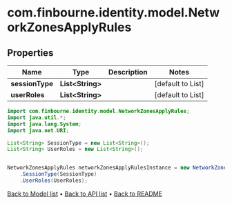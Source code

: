 # com.finbourne.identity.model.NetworkZonesApplyRules

## Properties

Name | Type | Description | Notes
------------ | ------------- | ------------- | -------------
**sessionType** | **List&lt;String&gt;** |  | [default to List<String>]
**userRoles** | **List&lt;String&gt;** |  | [default to List<String>]

```java
import com.finbourne.identity.model.NetworkZonesApplyRules;
import java.util.*;
import java.lang.System;
import java.net.URI;

List<String> SessionType = new List<String>();
List<String> UserRoles = new List<String>();


NetworkZonesApplyRules networkZonesApplyRulesInstance = new NetworkZonesApplyRules()
    .SessionType(SessionType)
    .UserRoles(UserRoles);
```


[Back to Model list](../README.md#documentation-for-models) &#8226; [Back to API list](../README.md#documentation-for-api-endpoints) &#8226; [Back to README](../README.md)
